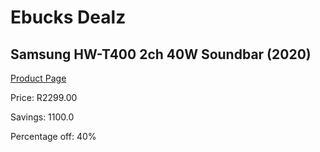 
# Ebucks Dealz
## Samsung HW-T400 2ch 40W Soundbar (2020)
[Product Page](https://www.ebucks.com/web/shop/productSelected.do?prodId=1083411493&catId=1083262740)

Price: R2299.00

Savings: 1100.0

Percentage off: 40%
	